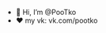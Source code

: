 - 👋 Hi, I’m @PooTko
- ❤️ my vk: vk.com/pootko

<!---
PooTko/PooTko is a ✨ special ✨ repository because its `README.md` (this file) appears on your GitHub profile.
You can click the Preview link to take a look at your changes.
--->

